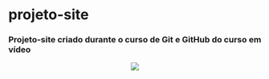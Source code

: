 # projeto-site
 ### Projeto-site criado durante o curso de Git e GitHub do curso em vídeo

 <div align="center">

 [<img src="imagens/projeto-site">](https://luizacn.github.io/projeto-site/)

 </div>
